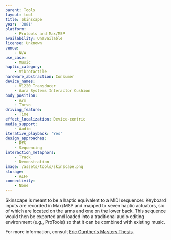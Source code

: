 ```yaml
---
parent: Tools
layout: tool
title: Skinscape
year: '2001'
platform:
    - Protools and Max/MSP
availability: Unavailable
license: Unknown
venue:
    - N/A
use_case:
    - Music
haptic_category:
    - Vibrotactile
hardware_abstraction: Consumer
device_names:
    - V1220 Transducer
    - Aura Systems Interactor Cushion
body_position:
    - Arm
    - Torso
driving_feature:
    - Time
effect_localization: Device-centric
media_support:
    - Audio
iterative_playback: 'Yes'
design_approaches:
    - DPC
    - Sequencing
interaction_metaphors:
    - Track
    - Demonstration
image: /assets/tools/skinscape.png
storage:
    - AIFF
connectivity:
    - None
---
```

Skinscape is meant to be a haptic equivalent to a MIDI sequencer.
Keyboard inputs are recorded in Max/MSP and mapped to seven haptic actuators, six of which are located on the arms and one on the lower back.
This sequence would then be exported and loaded into a traditional audio editing environment (e.g., ProTools) so that it can be combined with existing music.

For more information, consult [Eric Gunther's Masters Thesis](http://citeseerx.ist.psu.edu/viewdoc/download?doi=10.1.1.833.3460&rep=rep1&type=pdf).
